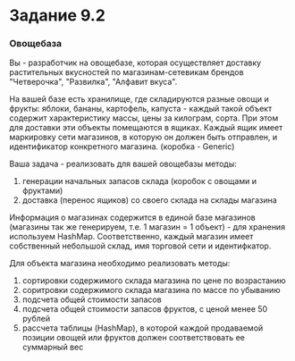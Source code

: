<h1>Задание 9.2</h1>

<h3>Овощебаза</h3>

<p>
    Вы - разработчик на овощебазе, которая осуществляет доставку растительных вкусностей по магазинам-сетевикам брендов "Четверочка", "Развилка", "Алфавит вкуса". 
</p>
<p>
    На вашей базе есть хранилище, где складируются разные овощи и фрукты: яблоки, бананы, картофель, капуста - каждый такой объект содержит характеристику массы, цены за килограм, сорта. При этом для доставки эти объекты помещаются в ящиках. Каждый ящик имеет маркировку сети магазинов, в которую он должен быть отправлен, и идентификатор конкретного магазина. (коробка - Generic)
</p>
Ваша задача - реализовать для вашей овощебазы методы:
<ol>
<li>генерации начальных запасов склада (коробок с овощами и фруктами)</li>
<li>доставка (перенос ящиков) со своего склада на склады магазина</li>
</ol>
<p>
Информация о магазинах содержится в единой базе магазинов (магазины так же генерируем, т.е. 1 магазин = 1 объект) - для хранения используем HashMap.
Соответственно, каждый магазин имеет собственный небольшой склад, имя торговой сети и идентифкатор.
</p>
<p>
    Для объекта магазина необходимо реализовать методы:
</p>
<ol>
    <li>сортировки содержимого склада магазина по цене по возрастанию</li>
    <li>соритровки содержимого склада магазина по массе по убыванию</li>
    <li>подсчета общей стоимости запасов</li>
    <li>подсчета общей стоимости запасов фруктов, с ценой менее 50 рублей</li>
    <li>рассчета таблицы (HashMap), в которой каждой продаваемой позиции овощей или фруктов должен соответствовать ее суммарный вес</li>
</ol>